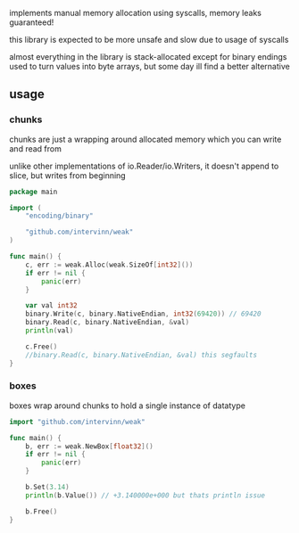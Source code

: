 implements manual memory allocation using syscalls, memory leaks guaranteed!

this library is expected to be more unsafe and slow due to usage of syscalls

almost everything in the library is stack-allocated except for binary endings used to turn values into byte arrays,
but some day ill find a better alternative


## usage

### chunks 
chunks are just a wrapping around allocated memory which you can write and read from

unlike other implementations of io.Reader/io.Writers, it doesn't append to slice, 
but writes from beginning
```go
package main

import (
	"encoding/binary"

	"github.com/intervinn/weak"
)

func main() {
	c, err := weak.Alloc(weak.SizeOf[int32]())
	if err != nil {
		panic(err)
	}

	var val int32
	binary.Write(c, binary.NativeEndian, int32(69420)) // 69420
	binary.Read(c, binary.NativeEndian, &val)
	println(val)

	c.Free()
	//binary.Read(c, binary.NativeEndian, &val) this segfaults
}
```

### boxes
boxes wrap around chunks to hold a single instance of datatype
```go
import "github.com/intervinn/weak"

func main() {
	b, err := weak.NewBox[float32]()
	if err != nil {
		panic(err)
	}

	b.Set(3.14)
	println(b.Value()) // +3.140000e+000 but thats println issue

	b.Free()
}
```